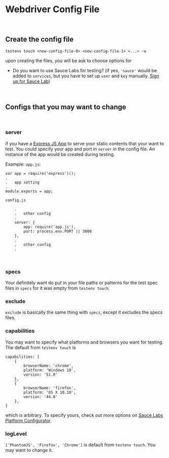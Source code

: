 # Webdriver Config File
<br>



## Create the config file
```
testenv touch <new-config-file-0> <new-config-file-1> <...> -w
```

upon creating the files, you will be ask to choose options for
* Do you want to use Sauce Labs for testing? (if yes, ```'sauce'``` would be added to ```services```, but you have to set up ```user``` and ```key``` manually. [Sign up for Sauce Lab](https://saucelabs.com/signup/trial))
<br>



## Configs that you may want to change
<br>



### server
if you have a [Express JS App](http://expressjs.com/) to serve your static contents that your want to test. You could specify your app and port in ```server``` in the config file. An instance of the app would be created during testing.

Example:
```app.js```:
```
var app = require('express')();
.
.   app setting
.
module.exports = app;
```

```config.js```
```
    .
    .   other config
    .
    server: {
        app: require('app.js'),
        port: process.env.PORT || 3000
    },
    .
    .   other config
    .
```
<br>



### specs
Your definitely want do put in your file paths or patterns for the test spec files in ```specs``` for it was empty from ```testenv touch```.
<br>



### exclude
```exclude``` is basically the same thing with ```specs```, except it excludes the specs files.
<br>



### capabilities
You may want to specify what platforms and browsers you want for testing. The default from ```testenv touch``` is
```
capabilities: [
    {
        browserName: 'chrome',
        platform: 'Windows 10',
        version: '51.0'
    },
    {
        browserName: 'firefox',
        platform: 'OS X 10.10',
        version: '44.0'
    },
]
```

which is arbitrary. To specify yours, check out more options on [Sauce Labs Platform Configurator](https://wiki.saucelabs.com/display/DOCS/Platform+Configurator#/).
<br>



### logLevel
```['PhantomJS', 'Firefox', 'Chrome']``` is default from ```testenv touch```. You may want to change it.
<br>